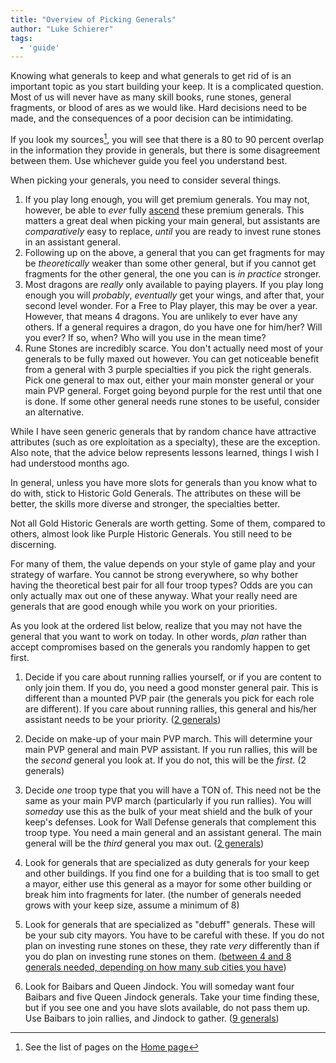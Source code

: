 ```yaml
---
title: "Overview of Picking Generals"
author: "Luke Schierer"
tags: 
  - 'guide'
---
```


Knowing what generals to keep and what generals to get rid of is an important
topic as you start building your keep. It is a complicated question.  Most of
us will never have as many skill books, rune stones, general fragments, or
blood of ares as we would like.  Hard decisions need to be made, and the
consequences of a poor decision can be intimidating. 

If you look my sources[^230107-1], you will see that there is a 80 to 90 percent overlap in
the information they provide in generals, but there is some disagreement
between them.  Use whichever guide you feel you understand best.   

[^230107-1]: See the list of pages on the [Home page][]

[Home page]: </>

When picking your generals, you need to consider several things. 

1. If you play long enough, you will get premium generals.  You may not,
   however, be able to *ever* fully [ascend][] these premium generals.  This
   matters a great deal when picking your main general, but assistants are
   *comparatively* easy to replace, *until* you are ready to invest rune stones
   in an assistant general. 
1. Following up on the above, a general that you can get fragments for may be 
   *theoretically* weaker than some other general, but if you cannot get
   fragments for the other general, the one you can is *in practice* stronger. 
1. Most dragons are *really* only available to paying players.  If you play
   long enough you will *probably*, *eventually* get your wings, and after
   that, your second level wonder.  For a Free to Play player, this may be over
   a year.  However, that means 4 dragons.  You are unlikely to ever have any
   others.  If a general requires a dragon, do you have one for him/her?  Will
   you ever? If so, when?  Who will you use in the mean time? 
1. Rune Stones are incredibly scarce.  You don't actually need most of your
   generals to be fully maxed out however.  You can get noticeable benefit from
   a general with 3 purple specialties if you pick the right generals.  Pick
   one general to max out, either your main monster general or your main PVP
   general.  Forget going beyond purple for the rest until that one is done.
   If some other general needs rune stones to be useful, consider an
   alternative. 

While I have seen generic generals that by random chance have attractive
attributes (such as ore exploitation as a specialty), these are the exception.
Also note, that the advice below represents lessons learned, things I wish I
had understood months ago.

[ascend]: <../reference/glossary#ascend>

In general, unless you have more slots for generals than you know what to do
with, stick to Historic Gold Generals.  The attributes on these will be better,
the skills more diverse and stronger, the specialties better.

Not all Gold Historic Generals are worth getting.  Some of them, compared to
others, almost look like Purple Historic Generals.  You still need to be
discerning.

For many of them, the value depends on your style of game play and your
strategy of warfare. You cannot be strong everywhere, so why bother having the
theoretical best pair for all four troop types?  Odds are you can only actually
max out one of these anyway.  What your really need are generals that are good
enough while you work on your priorities.

As you look at the ordered list below, realize that you may not have the
general that you want to work on today.  In other words, *plan* rather than
accept compromises based on the generals you randomly happen to get first.

1. Decide if you care about running rallies yourself, or if you are content to
   only join them.  If you do, you need a good monster general pair.  This is
   different than a mounted PVP pair (the generals you pick for each role are
   different).   If you care about running rallies, this general and his/her
   assistant needs to be your priority.  ([2 generals](mounted))

2. Decide on make-up of your main PVP march.  This will determine your main PVP
   general and main PVP assistant.  If you run rallies, this will be the *second*
   general you look at.  If you do not, this will be the *first*.  (2 generals)

3. Decide *one* troop type that you will have a TON of.  This need not be the
   same as your main PVP march (particularly if you run rallies).  You will
   *someday* use this as the bulk of your meat shield and the bulk of your keep's
   defenses.  Look for Wall Defense generals that complement this troop type.
   You need a main general and an assistant general.  The main general will be
   the *third* general you max out.  ([2 generals](wall))

4. Look for generals that are specialized as duty generals for your keep and
   other buildings.  If you find one for a building that is too small to get a
   mayor, either use this general as a mayor for some other building or break
   him into fragments for later.  (the number of generals needed grows with
   your keep size, assume a minimum of 8)

5. Look for generals that are specialized as "debuff" generals.  These will be
   your sub city mayors.  You have to be careful with these.  If you do not
   plan on investing rune stones on these, they rate *very* differently than if
   you do plan on investing rune stones on them.  ([between 4 and 8 generals
   needed, depending on how many sub cities you have](mayors))

6. Look for Baibars and Queen Jindock.  You will someday want four Baibars and
   five Queen Jindock generals.  Take your time finding these, but if you see
   one and you have slots available, do not pass them up.  Use Baibars to join
   rallies, and Jindock to gather.   ([9 generals](misc))

